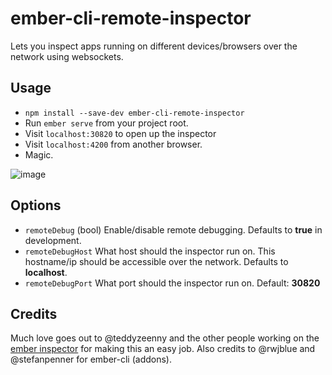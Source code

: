 # ember-cli-remote-inspector

Lets you inspect apps running on different devices/browsers over the network using websockets.

## Usage

* `npm install --save-dev ember-cli-remote-inspector`
* Run `ember serve` from your project root.
* Visit `localhost:30820` to open up the inspector
* Visit `localhost:4200` from another browser.
* Magic.

![image](https://cloud.githubusercontent.com/assets/3824616/4604177/d23ecb70-518a-11e4-8443-65fe58f59e1f.png)


## Options

* `remoteDebug` (bool) Enable/disable remote debugging. Defaults to **true** in development.
* `remoteDebugHost` What host should the inspector run on. This hostname/ip should be accessible over the network. Defaults to **localhost**.
* `remoteDebugPort` What port should the inspector run on. Default: **30820**

## Credits

Much love goes out to @teddyzeenny and the other people working on the [ember inspector](https://github.com/emberjs/ember-inspector) for making this an easy job. Also credits to @rwjblue and @stefanpenner for ember-cli (addons).
